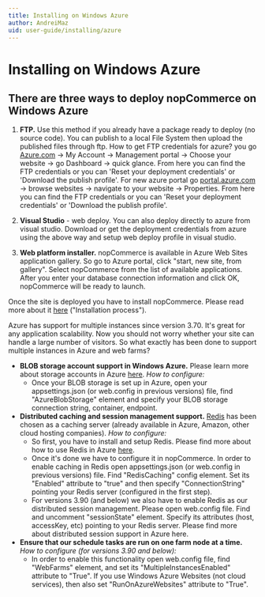 ```yaml
---
title: Installing on Windows Azure
author: AndreiMaz
uid: user-guide/installing/azure
---
```

# Installing on Windows Azure

## There are three ways to deploy nopCommerce on Windows Azure

1. **FTP.** Use this method if you already have a package ready to deploy (no source code). You can publish to a local File System then upload the published files through ftp. How to get FTP credentials for azure? you go [Azure.com](https://azure.microsoft.com/en-us/) → My Account → Management portal → Choose your website → go Dashboard → quick glance. From here you can find the FTP credentials or you can 'Reset your deployment credentials' or 'Download the publish profile'. For new azure portal go [portal.azure.com](http://portal.azure.com/) → browse websites → navigate to your website → Properties. From here you can find the FTP credentials or you can 'Reset your deployment credentials' or 'Download the publish profile'.

1. **Visual Studio** - web deploy. You can also deploy directly to azure from visual studio. Download or get the deployment credentials from azure using the above way and setup web deploy profile in visual studio.

1. **Web platform installer.** nopCommerce is available in Azure Web Sites application gallery. So go to Azure portal, click "start, new site, from gallery".  Select nopCommerce from the list of available applications. After you enter your database connection information and click OK, nopCommerce will be ready to launch.

Once the site is deployed you have to install nopCommerce. Please read more about it [here](xref:user-guide/installing/installation-guide/index) ("Installation process").

Azure has support for multiple instances since version 3.70. It's great for any application scalability. Now you should not worry whether your site can handle a large number of visitors. So what exactly has been done to support multiple instances in Azure and web farms?

* **BLOB storage account support in Windows Azure.** Please learn more about storage accounts in Azure [here](https://azure.microsoft.com/en-us/documentation/articles/storage-introduction/). *How to configure:*
  * Once your BLOB storage is set up in Azure, open your appsettings.json (or web.config in previous versions) file, find "AzureBlobStorage" element and specify your BLOB storage connection string, container, endpoint.
* **Distributed caching and session management support.** [Redis](http://redis.io/) has been chosen as a caching server (already available in Azure, Amazon, other cloud hosting companies). *How to configure:*
  * So first, you have to install and setup Redis. Please find more about how to use Redis in Azure [here](https://azure.microsoft.com/en-us/documentation/articles/cache-dotnet-how-to-use-azure-redis-cache/).
  * Once it's done we have to configure it in nopCommerce. In order to enable caching in Redis open appsettings.json (or web.config in previous versions) file. Find "RedisCaching" config element. Set its "Enabled" attribute to "true" and then specify "ConnectionString" pointing your Redis server (configured in the first step).
  * For versions 3.90 (and below) we also have to enable Redis as our distributed session management. Please open web.config file. Find and uncomment "sessionState" element. Specify its attributes (host, accessKey, etc) pointing to your Redis server. Please find more about distributed session support in Azure here.
* **Ensure that our schedule tasks are run on one farm node at a time.** *How to configure (for versions 3.90 and below):*
  * In order to enable this functionality open web.config file, find "WebFarms" element, and set its "MultipleInstancesEnabled" attribute to "True". If you use Windows Azure Websites (not cloud services), then also set "RunOnAzureWebsites" attribute to "True".
